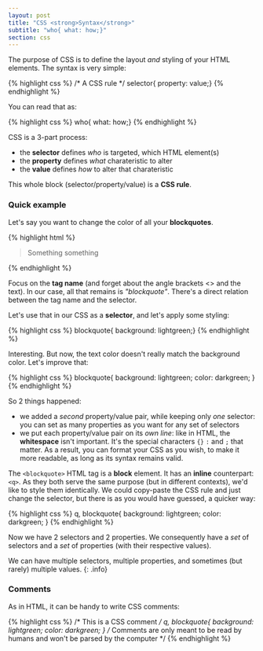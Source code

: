 ```yaml
---
layout: post
title: "CSS <strong>Syntax</strong>"
subtitle: "who{ what: how;}"
section: css
---
```


The purpose of CSS is to define the layout _and_ styling of your HTML elements. The syntax is very simple:

{% highlight css %}
/* A CSS rule */
selector{ property: value;}
{% endhighlight %}

You can read that as:

{% highlight css %}
who{ what: how;}
{% endhighlight %}

CSS is a 3-part process:

* the **selector** defines _who_ is targeted, which HTML element(s)
* the **property** defines _what_ charateristic to alter
* the **value** defines _how_ to alter that charateristic

This whole block (selector/property/value) is a **CSS rule**.

### Quick example

Let's say you want to change the color of all your **blockquotes**.

{% highlight html %}
<blockquote>Something something</blockquote>
{% endhighlight %}

Focus on the **tag name** (and forget about the angle brackets <> and the text). In our case, all that remains is _"blockquote"_. There's a direct relation between the tag name and the selector.

Let's use that in our CSS as a **selector**, and let's apply some styling:

{% highlight css %}
blockquote{ background: lightgreen;}
{% endhighlight %}

Interesting. But now, the text color doesn't really match the background color. Let's improve that:

{% highlight css %}
blockquote{
  background: lightgreen;
  color: darkgreen;
}
{% endhighlight %}

So 2 things happened:

* we added a _second_ property/value pair, while keeping only _one_ selector: you can set as many properties as you want for any set of selectors
* we put each property/value pair on its _own line_: like in HTML, the **whitespace** isn't important. It's the special characters `{}` `:` and `;` that matter. As a result, you can format your CSS as you wish, to make it more readable, as long as its syntax remains valid.

The `<blockquote>` HTML tag is a **block** element. It has an **inline** counterpart: `<q>`. As they both serve the same purpose (but in different contexts), we'd like to style them identically. We could copy-paste the CSS rule and just change the selector, but there is as you would have guessed, a quicker way:

{% highlight css %}
q,
blockquote{
  background: lightgreen;
  color: darkgreen;
}
{% endhighlight %}

Now we have 2 selectors and 2 properties. We consequently have a _set_ of selectors and a _set_ of properties (with their respective values).

We can have multiple selectors, multiple properties, and sometimes (but rarely) multiple values.
{: .info}

### Comments

As in HTML, it can be handy to write CSS comments:

{% highlight css %}
/* This is a CSS comment */
q,
blockquote{
  background: lightgreen;
  color: darkgreen;
}
/*
Comments are only meant to be read by humans
and won't be parsed by the computer
*/
{% endhighlight %}
